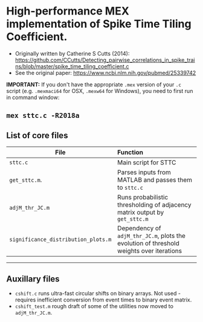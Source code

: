# High-performance MEX implementation of Spike Time Tiling Coefficient.
 
 *   Originally written by Catherine S Cutts (2014): https://github.com/CCutts/Detecting_pairwise_correlations_in_spike_trains/blob/master/spike_time_tiling_coefficient.c
 *   See the original paper: https://www.ncbi.nlm.nih.gov/pubmed/25339742

**IMPORTANT:** If you don't have the appropriate `.mex` version of your `.c` script (e.g. `.mexmaci64` for OSX, `.mexw64` for Windows), you need to first run in command window:

``mex sttc.c -R2018a``
---
## List of core files ##
|File            |Function      |
| ----------------|:-------------|
| `sttc.c`        | Main script for STTC |
| `get_sttc.m`.   | Parses inputs from MATLAB and passes them to `sttc.c`| 
| `adjM_thr_JC.m` | Runs probabilistic thresholding of adjacency matrix output by `get_sttc.m`|
| `significance_distribution_plots.m`| Dependency of `adjM_thr_JC.m`, plots the evolution of threshold weights over iterations|
---
## Auxillary files ##
* `cshift.c` runs ultra-fast circular shifts on binary arrays. Not used - requires inefficient conversion from event times to binary event matrix.
* `cshift_test.m` rough draft of some of the utilities now moved to `adjM_thr_JC.m`.

